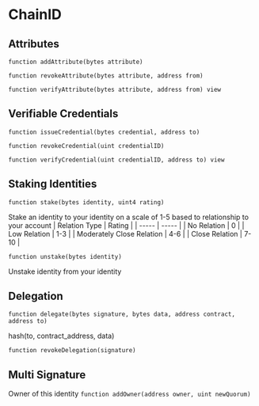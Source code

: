 # ChainID


## Attributes

`function addAttribute(bytes attribute)`

`function revokeAttribute(bytes attribute, address from)`

`function verifyAttribute(bytes attribute, address from) view`

## Verifiable Credentials

`function issueCredential(bytes credential, address to)`

`function revokeCredential(uint credentialID)`

`function verifyCredential(uint credentialID, address to) view`

## Staking Identities
`function stake(bytes identity, uint4 rating)`

Stake an identity to your identity on a scale of 1-5 based to relationship to your account
| Relation Type | Rating |
| ----- | ----- |
| No Relation | 0 |
| Low Relation | 1-3 |
| Moderately Close Relation | 4-6 |
| Close Relation | 7-10 |

`function unstake(bytes identity)`

Unstake identity from your identity

## Delegation

`function delegate(bytes signature, bytes data, address contract, address to)`

hash(to, contract_address, data)

`function revokeDelegation(signature)`

## Multi Signature
Owner of this identity
`function addOwner(address owner, uint newQuorum)`
